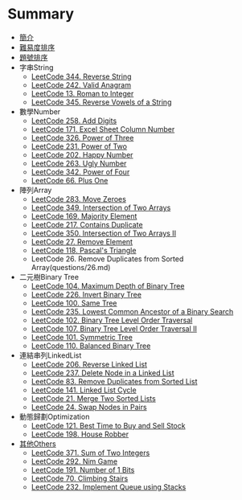 # Summary

* [簡介](README.md)
* [難易度排序](sortbyacceptance.md)
* [題號排序](sortbynumber.md)
* 字串String
   * [LeetCode 344. Reverse String](questions/344md.md)
   * [LeetCode 242. Valid Anagram](questions/242md.md)
   * [LeetCode 13. Roman to Integer](questions/13md.md)
   * [LeetCode 345. Reverse Vowels of a String](questions/345md.md)
* 數學Number
   * [LeetCode 258. Add Digits](questions/258md.md)
   * [LeetCode 171. Excel Sheet Column Number](questions/171md.md)
   * [LeetCode 326. Power of Three](questions/326md.md)
   * [LeetCode 231. Power of Two](questions/231md.md)
   * [LeetCode 202. Happy Number](questions/202md.md)
   * [LeetCode 263. Ugly Number](questions/263md.md)
   * [LeetCode 342. Power of Four](questions/342md.md)
   * [LeetCode 66. Plus One](questions/66md.md)
* 陣列Array
   * [LeetCode 283. Move Zeroes](questions/283md.md)
   * [LeetCode 349. Intersection of Two Arrays](questions/349md.md)
   * [LeetCode 169. Majority Element](questions/169md.md)
   * [LeetCode 217. Contains Duplicate](questions/217md.md)
   * [LeetCode 350. Intersection of Two Arrays II](questions/350md.md)
   * [LeetCode 27. Remove Element](questions/27md.md)
   * [LeetCode 118. Pascal's Triangle](questions/118md.md)
   * LeetCode 26. Remove Duplicates from Sorted Array(questions/26.md)
* 二元樹Binary Tree
   * [LeetCode 104. Maximum Depth of Binary Tree](questions/104md.md)
   * [LeetCode 226. Invert Binary Tree](questions/226md.md)
   * [LeetCode 100. Same Tree](questions/100md.md)
   * [LeetCode 235. Lowest Common Ancestor of a Binary Search](questions/235md.md)
   * [LeetCode 102. Binary Tree Level Order Traversal](questions/102md.md)
   * [LeetCode 107. Binary Tree Level Order Traversal II](questions/107md.md)
   * [LeetCode 101. Symmetric Tree](questions/101md.md)
   * [LeetCode 110. Balanced Binary Tree](questions/110md.md)
* 連結串列LinkedList
   * [LeetCode 206. Reverse Linked List](questions/206md.md)
   * [LeetCode 237. Delete Node in a Linked List](questions/237md.md)
   * [LeetCode 83. Remove Duplicates from Sorted List](questions/83md.md)
   * [LeetCode 141. Linked List Cycle](questions/141md.md)
   * [LeetCode 21. Merge Two Sorted Lists](questions/21md.md)
   * [LeetCode 24. Swap Nodes in Pairs](questions/24md.md)
* 動態歸劃Optimization
   * [LeetCode 121. Best Time to Buy and Sell Stock](questions/121md.md)
   * [LeetCode 198. House Robber](questions/198md.md)
* [其他Others](others.md)
   * [LeetCode 371. Sum of Two Integers](questions/371md.md)
   * [LeetCode 292. Nim Game](questions/292md.md)
   * [LeetCode 191. Number of 1 Bits](questions/191md.md)
   * [LeetCode 70. Climbing Stairs](questions/70md.md)
   * [LeetCode 232. Implement Queue using Stacks](questions/232md.md)


